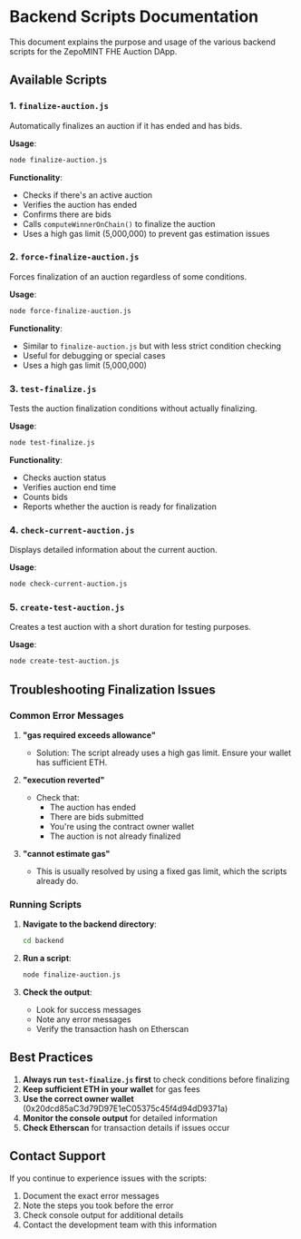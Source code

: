 # Backend Scripts Documentation

This document explains the purpose and usage of the various backend scripts for the ZepoMINT FHE Auction DApp.

## Available Scripts

### 1. `finalize-auction.js`
Automatically finalizes an auction if it has ended and has bids.

**Usage**:
```bash
node finalize-auction.js
```

**Functionality**:
- Checks if there's an active auction
- Verifies the auction has ended
- Confirms there are bids
- Calls `computeWinnerOnChain()` to finalize the auction
- Uses a high gas limit (5,000,000) to prevent gas estimation issues

### 2. `force-finalize-auction.js`
Forces finalization of an auction regardless of some conditions.

**Usage**:
```bash
node force-finalize-auction.js
```

**Functionality**:
- Similar to `finalize-auction.js` but with less strict condition checking
- Useful for debugging or special cases
- Uses a high gas limit (5,000,000)

### 3. `test-finalize.js`
Tests the auction finalization conditions without actually finalizing.

**Usage**:
```bash
node test-finalize.js
```

**Functionality**:
- Checks auction status
- Verifies auction end time
- Counts bids
- Reports whether the auction is ready for finalization

### 4. `check-current-auction.js`
Displays detailed information about the current auction.

**Usage**:
```bash
node check-current-auction.js
```

### 5. `create-test-auction.js`
Creates a test auction with a short duration for testing purposes.

**Usage**:
```bash
node create-test-auction.js
```

## Troubleshooting Finalization Issues

### Common Error Messages

1. **"gas required exceeds allowance"**
   - Solution: The script already uses a high gas limit. Ensure your wallet has sufficient ETH.

2. **"execution reverted"**
   - Check that:
     - The auction has ended
     - There are bids submitted
     - You're using the contract owner wallet
     - The auction is not already finalized

3. **"cannot estimate gas"**
   - This is usually resolved by using a fixed gas limit, which the scripts already do.

### Running Scripts

1. **Navigate to the backend directory**:
   ```bash
   cd backend
   ```

2. **Run a script**:
   ```bash
   node finalize-auction.js
   ```

3. **Check the output**:
   - Look for success messages
   - Note any error messages
   - Verify the transaction hash on Etherscan

## Best Practices

1. **Always run `test-finalize.js` first** to check conditions before finalizing
2. **Keep sufficient ETH in your wallet** for gas fees
3. **Use the correct owner wallet** (0x20dcd85aC3d79D97E1eC05375c45f4d94dD9371a)
4. **Monitor the console output** for detailed information
5. **Check Etherscan** for transaction details if issues occur

## Contact Support

If you continue to experience issues with the scripts:
1. Document the exact error messages
2. Note the steps you took before the error
3. Check console output for additional details
4. Contact the development team with this information